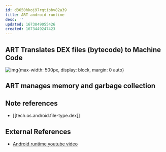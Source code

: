 ```yaml
---
id: d3650hkoj97rqtibbv82a39
title: ART-android-runtime
desc: ''
updated: 1673849055426
created: 1673449247423
---
```



## ART Translates DEX files (bytecode) to Machine Code
![img](/assets/images/Screen_Shot_2023-01-11_at_7.00.17_AM.png){max-width: 500px, display: block, margin: 0 auto}

## ART manages memory and garbage collection


## Note references
- [[tech.os.android.file-type.dex]]
## External References
- [Android runtime youtube video](https://proandroiddev.com/android-runtime-how-dalvik-and-art-work-6e57cf1c50e5)
